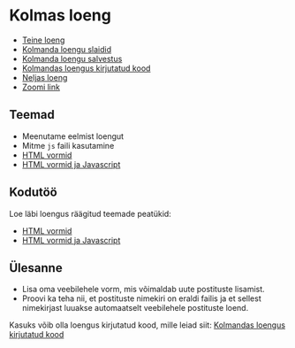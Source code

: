 # Kolmas loeng

- [Teine loeng](../Lesson-02/README.md)
- [Kolmanda loengu slaidid](Slides.md)
- [Kolmanda loengu salvestus](https://youtu.be/wXcafD-SF88)
- [Kolmandas loengus kirjutatud kood](https://github.com/HK-Mikrokraadid/Martti/tree/main/lessons/FE/03)
- [Neljas loeng](../Lesson-04/README.md)
- [Zoomi link](https://zoom.us/j/94501316239?pwd=MUE3VGpMcVZOTmU3ZHRQRkFsUFYwQT09)

## Teemad

- Meenutame eelmist loengut
- Mitme `js` faili kasutamine
- [HTML vormid](../../../Subjects/Front-End-Technologies/Topics/HTML-Forms/README.md)
- [HTML vormid ja Javascript](../../../Subjects/Front-End-Technologies/Topics/Forms-and-JS/README.md)

## Kodutöö

Loe läbi loengus räägitud teemade peatükid:

- [HTML vormid](https://github.com/HK-Mikrokraadid/Veebiarendus/blob/main/Subjects/Front-End-Technologies/Topics/HTML-Forms/README.md)
- [HTML vormid ja Javascript](https://github.com/HK-Mikrokraadid/Veebiarendus/blob/main/Subjects/Front-End-Technologies/Topics/Forms-and-JS/README.md)

## Ülesanne

- Lisa oma veebilehele vorm, mis võimaldab uute postituste lisamist.
- Proovi ka teha nii, et postituste nimekiri on eraldi failis ja et sellest nimekirjast luuakse automaatselt veebilehele postituste loend.

Kasuks võib olla loengus kirjutatud kood, mille leiad siit: [Kolmandas loengus kirjutatud kood](https://github.com/HK-Mikrokraadid/Martti/tree/main/lessons/FE/03)
